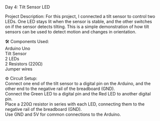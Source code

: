 Day 4: Tilt Sensor LED

Project Description: For this project, I connected a tilt sensor to control two LEDs. One LED stays lit when the sensor is stable, and the other switches on if the sensor detects tilting. This is a simple demonstration of how tilt sensors can be used to detect motion and changes in orientation.

🛠️ Components Used:  
Arduino Uno  
Tilt Sensor  
2 LEDs  
2 Resistors (220Ω)  
Jumper wires  

⚙️ Circuit Setup:  
Connect one end of the tilt sensor to a digital pin on the Arduino, and the other end to the negative rail of the breadboard (GND).  
Connect the Green LED to a digital pin and the Red LED to another digital pin.  
Place a 220Ω resistor in series with each LED, connecting them to the negative rail of the breadboard (GND).  
Use GND and 5V for common connections to the Arduino.  
